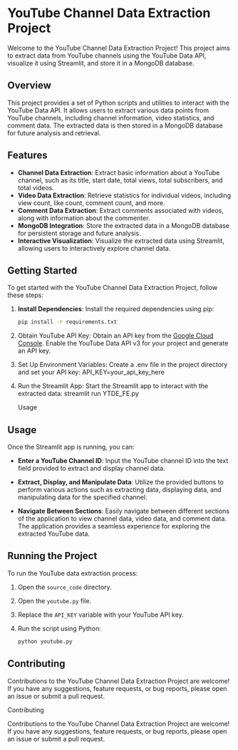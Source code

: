 # YouTube Channel Data Extraction Project

Welcome to the YouTube Channel Data Extraction Project! This project aims to extract data from YouTube channels using the YouTube Data API, visualize it using Streamlit, and store it in a MongoDB database.

## Overview

This project provides a set of Python scripts and utilities to interact with the YouTube Data API. It allows users to extract various data points from YouTube channels, including channel information, video statistics, and comment data. The extracted data is then stored in a MongoDB database for future analysis and retrieval.

## Features

- **Channel Data Extraction**: Extract basic information about a YouTube channel, such as its title, start date, total views, total subscribers, and total videos.
- **Video Data Extraction**: Retrieve statistics for individual videos, including view count, like count, comment count, and more.
- **Comment Data Extraction**: Extract comments associated with videos, along with information about the commenter.
- **MongoDB Integration**: Store the extracted data in a MongoDB database for persistent storage and future analysis.
- **Interactive Visualization**: Visualize the extracted data using Streamlit, allowing users to interactively explore channel data.

## Getting Started

To get started with the YouTube Channel Data Extraction Project, follow these steps:

1. **Install Dependencies**: Install the required dependencies using pip:

   ```bash
   pip install -r requirements.txt
2. Obtain YouTube API Key: Obtain an API key from the [Google Cloud Console](https://console.cloud.google.com/). Enable the YouTube Data API v3 for your project and generate an API key.

3. Set Up Environment Variables: Create a .env file in the project directory and set your API key:
   API_KEY=your_api_key_here
   
5. Run the Streamlit App: Start the Streamlit app to interact with the extracted data:
   streamlit run YTDE_FE.py

   Usage

## Usage

Once the Streamlit app is running, you can:

- **Enter a YouTube Channel ID**: Input the YouTube channel ID into the text field provided to extract and display channel data.

- **Extract, Display, and Manipulate Data**: Utilize the provided buttons to perform various actions such as extracting data, displaying data, and manipulating data for the specified channel.

- **Navigate Between Sections**: Easily navigate between different sections of the application to view channel data, video data, and comment data. The application provides a seamless experience for exploring the extracted YouTube data.

## Running the Project

To run the YouTube data extraction process:

1. Open the `source_code` directory.
2. Open the `youtube.py` file.
3. Replace the `API_KEY` variable with your YouTube API key.
4. Run the script using Python:

   ```bash
   python youtube.py

## Contributing

Contributions to the YouTube Channel Data Extraction Project are welcome! If you have any suggestions, feature requests, or bug reports, please open an issue or submit a pull request.

Contributing

Contributions to the YouTube Channel Data Extraction Project are welcome! If you have any suggestions, feature requests, or bug reports, please open an issue or submit a pull request.
